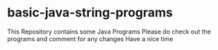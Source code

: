 # basic-java-string-programs

This Repository contains some Java Programs
Please do check out the programs and comment for any changes
Have a nice time
